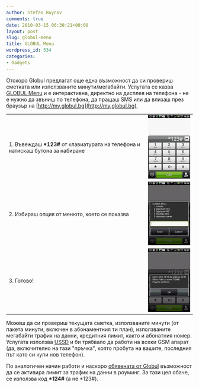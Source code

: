 ```yaml
---
author: Stefan Buynov
comments: true
date: 2010-03-15 06:30:21+00:00
layout: post
slug: globul-menu
title: GLOBUL Menu
wordpress_id: 534
categories:
- Gadgets
---
```


Отскоро Globul предлагат още една възможност да си провериш сметката или използваните минути/мегабайти. Услугата се казва [GLOBUL Menu](http://www.globul.bg/bg/service.html?id=682) и е интерактивна, директно на дисплея на телефона - не е нужно да звъниш по телефона, да пращаш SMS или да влизаш през браузър на [http://my.globul.bg](http://my.globul.bg).

<table>
    <tr>
        <td>
  1. Въвеждаш <strong>*123#</strong> от клавиатурата на телефона и натискаш бутона за набиране
       </td>
       <td>
           <a href="/images/2010/03/GlobulMenu_dial.png"><img src="/images/2010/03/GlobulMenu_dial-200x300.png"/></a>
       </td>
    </tr>
    <tr>
        <td>
  2. Избираш опция от менюто, което се показва
        </td>
        <td>
           <a href="/images/2010/03/GlobulMenu_main.png"><img src="/images/2010/03/GlobulMenu_main-200x300.png"/></a>
       </td>
    </tr>
    <tr>
        <td>
  3. Готово!
        </td>
        <td>
           <a href="/images/2010/03/GlobulMenu_data.png"><img src="/images/2010/03/GlobulMenu_data-200x300.png"/></a>
       </td>
    </tr>
</table>

Можеш да си провериш текущата сметка, използваните минути (от пакета минути, включен в абонаментния ти план), използваните мегабайти трафик на данни, кредитния лимит, както и абонатния номер. Услугата използва [USSD](http://en.wikipedia.org/wiki/Unstructured_Supplementary_Service_Data) и би трябвало да работи на всеки GSM апарат (да, включително на тази "пръчка", която пробута на вашите, последния път като си купи нов телефон).

По аналогичен начин работи и наскоро [обявената от Globul](http://www.globul.bg/bg/news.html?id=8223) възможност да се активира лимит за трафик на данни в роуминг. За тази цел обаче, се използва код __*124#__ (а не *123#).

